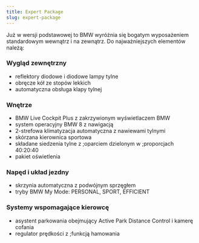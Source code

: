 ```yaml
---
title: Expert Package
slug: expert-package
---
```


Już w wersji podstawowej to BMW wyróżnia się bogatym wyposażeniem standardowym wewnątrz i na zewnątrz. Do najważniejszych elementów należą:

### Wygląd zewnętrzny

- reflektory diodowe i diodowe lampy tylne
- obręcze kół ze stopów lekkich
- automatyczna obsługa klapy tylnej

### Wnętrze

- BMW Live Cockpit Plus z zakrzywionym wyświetlaczem BMW
- system operacyjny BMW 8 z nawigacją
- 2-strefowa klimatyzacja automatyczna z nawiewami tylnymi
- skórzana kierownica sportowa
- składane siedzenia tylne z ;oparciem dzielonym w ;proporcjach 40:20:40
- pakiet oświetlenia

### Napęd i układ jezdny

- skrzynia automatyczna z podwójnym sprzęgłem
- tryby BMW My Mode: PERSONAL, SPORT, EFFICIENT

### Systemy wspomagające kierowcę

- asystent parkowania obejmujący Active Park Distance Control i kamerę cofania
- regulator prędkości z ;funkcją hamowania
